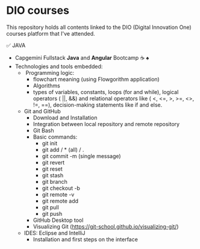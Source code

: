 # DIO courses

This repository holds all contents linked to the DIO (Digital Innovation One) courses platform that I've attended.

:white_check_mark: JAVA

- Capgemini Fullstack **Java** and **Angular** Bootcamp :coffee: :spades:
- Technologies and tools embedded:
  - ​	Programming logic:
    - flowchart meaning (using Flowgorithm application)
    - Algorithms
    -  types  of variables, constants, loops (for and while),  logical operators ( ||,  &&) and relational operators like ( <, <=, >, >=, <>, !=, ==), decision-making statements like if and else. 
  - Git and GitHub
    - Download and Installation
    - Integration between local repository and remote repository
    - Git Bash
    - Basic commands:
      - git init
      - git add <filename> / * (all) / .
      - git commit -m (single message)
      - git revert
      - git reset
      - git stash
      - git branch
      - git checkout -b <new branch>
      - git remote -v
      - git remote add <alias> <repository address>
      - git pull <url repository name>
      - git push <alias> <branch>
    - GitHub Desktop tool
    - Visualizing Git (https://git-school.github.io/visualizing-git/)
  - IDES: Eclipse and IntelliJ
    - Installation and first steps on the interface
